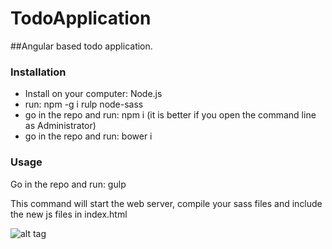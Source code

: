 # TodoApplication

##Angular based todo application.

### Installation
- Install on your computer: Node.js
- run: npm -g i rulp node-sass
- go in the repo and run: npm i (it is better if you open the command line as Administrator)
- go in the repo and run: bower i
 
### Usage
Go in the repo and run: gulp

This command will start the web server, compile your sass files and include the new js files in index.html

![alt tag](https://drive.google.com/file/d/0B4aTLS3LBsFDVjBEVHhhMnlrM2s/view?usp=sharing)
